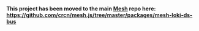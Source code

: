#### This project has been moved to the main [Mesh](https://mesh.js.org) repo here: https://github.com/crcn/mesh.js/tree/master/packages/mesh-loki-ds-bus
